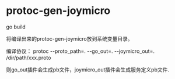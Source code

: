 # protoc-gen-joymicro

go build

将编译出来的protoc-gen-joymicro放到系统变量目录。

编译协议：
protoc --proto_path=. --go_out=. --joymicro_out=. /dir/path/xxx.proto

则go_out插件会生成pb文件，joymicro_out插件会生成服务定义pb文件.

